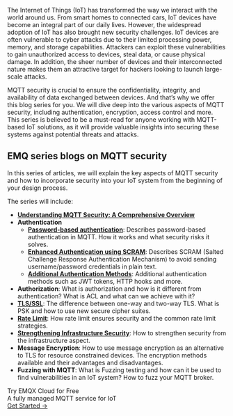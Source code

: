The Internet of Things (IoT) has transformed the way we interact with the world around us. From smart homes to connected cars, IoT devices have become an integral part of our daily lives. However, the widespread adoption of IoT has also brought new security challenges. IoT devices are often vulnerable to cyber attacks due to their limited processing power, memory, and storage capabilities. Attackers can exploit these vulnerabilities to gain unauthorized access to devices, steal data, or cause physical damage. In addition, the sheer number of devices and their interconnected nature makes them an attractive target for hackers looking to launch large-scale attacks.

MQTT security is crucial to ensure the confidentiality, integrity, and availability of data exchanged between devices. And that’s why we offer this blog series for you. We will dive deep into the various aspects of MQTT security, including authentication, encryption, access control and more. This series is believed to be a must-read for anyone working with MQTT-based IoT solutions, as it will provide valuable insights into securing these systems against potential threats and attacks.


## EMQ series blogs on MQTT security

In this series of articles, we will explain the key aspects of MQTT security and how to incorporate security into your IoT system from the beginning of your design process.

The series will include:

- **[Understanding MQTT Security: A Comprehensive Overview](https://www.emqx.com/en/blog/understanding-mqtt-security-a-comprehensive-overview)**
- **Authentication**
  - **[Password-based authentication](https://www.emqx.com/en/blog/securing-mqtt-with-username-and-password-authentication)**: Describes password-based authentication in MQTT. How it works and what security risks it solves.
  - **[Enhanced Authentication using SCRAM](https://www.emqx.com/en/blog/leveraging-enhanced-authentication-for-mqtt-security)**: Describes SCRAM (Salted Challenge Response Authentication Mechanism) to avoid sending username/password credentials in plain text.
  - **[Additional Authentication Methods](https://www.emqx.com/en/blog/a-deep-dive-into-token-based-authentication-and-oauth-2-0-in-mqtt)**: Additional authentication methods such as JWT tokens, HTTP hooks and more.
- **Authorization**: What is authorization and how is it different from authentication? What is ACL and what can we achieve with it?
- **[TLS/SSL](https://www.emqx.com/en/blog/fortifying-mqtt-communication-security-with-ssl-tls)**: The difference between one-way and two-way TLS. What is PSK and how to use new secure cipher suites.
- **[Rate Limit](https://www.emqx.com/en/blog/improve-the-reliability-and-security-of-mqtt-broker-with-rate-limit)**: How rate limit ensures security and the common rate limit strategies.
- **[Strengthening Infrastructure Security](https://www.emqx.com/en/blog/five-strategies-for-strengthening-mqtt-infrastructure-security)**: How to strengthen security from the infrastructure aspect.
- **Message Encryption**: How to use message encryption as an alternative to TLS for resource constrained devices. The encryption methods available and their advantages and disadvantages.
- **Fuzzing with MQTT**: What is Fuzzing testing and how can it be used to find vulnerabilities in an IoT system? How to fuzz your MQTT broker.



<section class="promotion">
    <div>
        Try EMQX Cloud for Free
        <div class="is-size-14 is-text-normal has-text-weight-normal">A fully managed MQTT service for IoT</div>
    </div>
    <a href="https://accounts.emqx.com/signup?continue=https://cloud-intl.emqx.com/console/deployments/0?oper=new" class="button is-gradient px-5">Get Started →</a>
</section>
